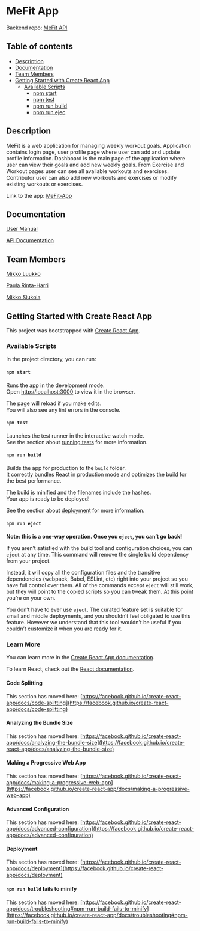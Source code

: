 # MeFit App
Backend repo: [MeFit API](https://github.com/mikkoluukko/MeFitApp)

## Table of contents
  - [Description](#description)
  - [Documentation](#documentation)
  - [Team Members](#team-members)
  - [Getting Started with Create React App](#getting-started-with-create-react-app)
    - [Available Scripts](#available-scripts)
      - [npm start](#npm-start)
      - [npm test](#npm-test)
      - [npm run build](#npm-run-build)
      - [npm run ejec](#npm-run-eject)

## Description

MeFit is a web application for managing weekly workout goals. Application contains login page, user profile page where user can add and update profile information. Dashboard is the main page of the application where user can view their goals and add new weekly goals. From Exercise and Workout pages user can see all available workouts and exercises. Contributor user can also add new workouts and exercises or modify existing workouts or exercises. 

Link to the app: [MeFit-App](https://mefit-app.herokuapp.com/)

## Documentation

[User Manual](https://github.com/paularintaharri/MefitApp-frontend/blob/master/documents/user_manual.pdf)

[API Documentation](https://documenter.getpostman.com/view/14576152/TzCTZkVH)

## Team Members

[Mikko Luukko](https://github.com/mikkoluukko)

[Paula Rinta-Harri](https://github.com/paularintaharri)

[Mikko Siukola](https://github.com/MJS1977)

## Getting Started with Create React App

This project was bootstrapped with [Create React App](https://github.com/facebook/create-react-app).

### Available Scripts

In the project directory, you can run:

#### `npm start`

Runs the app in the development mode.\
Open [http://localhost:3000](http://localhost:3000) to view it in the browser.

The page will reload if you make edits.\
You will also see any lint errors in the console.

#### `npm test`

Launches the test runner in the interactive watch mode.\
See the section about [running tests](https://facebook.github.io/create-react-app/docs/running-tests) for more information.

#### `npm run build`

Builds the app for production to the `build` folder.\
It correctly bundles React in production mode and optimizes the build for the best performance.

The build is minified and the filenames include the hashes.\
Your app is ready to be deployed!

See the section about [deployment](https://facebook.github.io/create-react-app/docs/deployment) for more information.

#### `npm run eject`

**Note: this is a one-way operation. Once you `eject`, you can’t go back!**

If you aren’t satisfied with the build tool and configuration choices, you can `eject` at any time. This command will remove the single build dependency from your project.

Instead, it will copy all the configuration files and the transitive dependencies (webpack, Babel, ESLint, etc) right into your project so you have full control over them. All of the commands except `eject` will still work, but they will point to the copied scripts so you can tweak them. At this point you’re on your own.

You don’t have to ever use `eject`. The curated feature set is suitable for small and middle deployments, and you shouldn’t feel obligated to use this feature. However we understand that this tool wouldn’t be useful if you couldn’t customize it when you are ready for it.

### Learn More

You can learn more in the [Create React App documentation](https://facebook.github.io/create-react-app/docs/getting-started).

To learn React, check out the [React documentation](https://reactjs.org/).

#### Code Splitting

This section has moved here: [https://facebook.github.io/create-react-app/docs/code-splitting](https://facebook.github.io/create-react-app/docs/code-splitting)

#### Analyzing the Bundle Size

This section has moved here: [https://facebook.github.io/create-react-app/docs/analyzing-the-bundle-size](https://facebook.github.io/create-react-app/docs/analyzing-the-bundle-size)

#### Making a Progressive Web App

This section has moved here: [https://facebook.github.io/create-react-app/docs/making-a-progressive-web-app](https://facebook.github.io/create-react-app/docs/making-a-progressive-web-app)

#### Advanced Configuration

This section has moved here: [https://facebook.github.io/create-react-app/docs/advanced-configuration](https://facebook.github.io/create-react-app/docs/advanced-configuration)

#### Deployment

This section has moved here: [https://facebook.github.io/create-react-app/docs/deployment](https://facebook.github.io/create-react-app/docs/deployment)

#### `npm run build` fails to minify

This section has moved here: [https://facebook.github.io/create-react-app/docs/troubleshooting#npm-run-build-fails-to-minify](https://facebook.github.io/create-react-app/docs/troubleshooting#npm-run-build-fails-to-minify)
